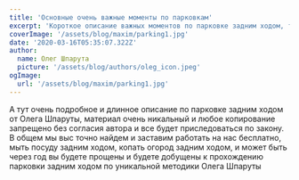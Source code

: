 ```yaml
---
title: 'Основные очень важные моменты по парковкам'
excerpt: 'Короткое описание важных моментов по парковке задним ходом, теория и может быть практика с картинками, схемами и видео контетом'
coverImage: '/assets/blog/maxim/parking1.jpg'
date: '2020-03-16T05:35:07.322Z'
author:
  name: Олег Шпарута
  picture: '/assets/blog/authors/oleg_icon.jpeg'
ogImage:
  url: '/assets/blog/maxim/parking1.jpg'
---
```


А тут очень подробное и длинное описание по парковке задним ходом от Олега Шпаруты, материал очень никальный и любое копирование запрещено без согласия автора и все будет приследоваться по закону. В общем мы выс точно найдем и заставим работать на нас бесплатно, мыть посуду задним ходом, копать огород задним ходом, и может быть через год вы будете прощены и будете добущены к прохождению парковки задним ходом по уникальной методики Олега Шпаруты
